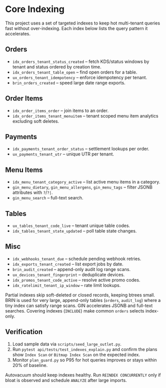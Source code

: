 # Core Indexing

This project uses a set of targeted indexes to keep hot multi-tenant queries fast without over-indexing. Each index below lists the query pattern it accelerates.

## Orders
- `idx_orders_tenant_status_created` – fetch KDS/status windows by tenant and status ordered by creation time.
- `idx_orders_tenant_table_open` – find open orders for a table.
- `ux_orders_tenant_idempotency` – enforce idempotency per tenant.
- `brin_orders_created` – speed large date range exports.

## Order Items
- `idx_order_items_order` – join items to an order.
- `idx_order_items_tenant_menuitem` – tenant scoped menu item analytics excluding soft deletes.

## Payments
- `idx_payments_tenant_order_status` – settlement lookups per order.
- `ux_payments_tenant_utr` – unique UTR per tenant.

## Menu Items
- `idx_menu_tenant_category_active` – list active menu items in a category.
- `gin_menu_dietary`, `gin_menu_allergens`, `gin_menu_tags` – filter JSONB attributes with `?`/`?|`.
- `gin_menu_search` – full-text search.

## Tables
- `ux_tables_tenant_code_live` – tenant unique table codes.
- `idx_tables_tenant_state_updated` – poll table state changes.

## Misc
- `idx_webhooks_tenant_due` – schedule pending webhook retries.
- `idx_exports_tenant_created` – list export jobs by date.
- `brin_audit_created` – append-only audit log range scans.
- `ux_devices_tenant_fingerprint` – deduplicate devices.
- `idx_promos_tenant_code_active` – resolve active promo codes.
- `idx_ratelimit_tenant_ip_window` – rate limit lookups.

Partial indexes skip soft-deleted or closed records, keeping btrees small. BRIN is used for very large, append-only tables (`orders`, `audit_log`) where a tiny index can satisfy range scans. GIN accelerates JSONB and full-text searches. Covering indexes (`INCLUDE`) make common `orders` selects index-only.

## Verification
1. Load sample data via `scripts/seed_large_outlet.py`.
2. Run `pytest api/tests/test_indexes_explain.py` and confirm the plans show `Index Scan` or `Bitmap Index Scan` on the expected index.
3. Monitor `plan_guard.py` so P95 for hot queries improves or stays within 20% of baseline.

Autovacuum should keep indexes healthy. Run `REINDEX CONCURRENTLY` only if bloat is observed and schedule `ANALYZE` after large imports.
